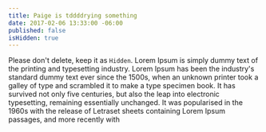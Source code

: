 ```yaml
---
title: Paige is tddddrying something
date: 2017-02-06 13:33:00 -06:00
published: false
isHidden: true
---
```


Please don't delete, keep it as `Hidden`. Lorem Ipsum is simply dummy text of the printing and typesetting industry. Lorem Ipsum has been the industry's standard dummy text ever since the 1500s, when an unknown printer took a galley of type and scrambled it to make a type specimen book. It has survived not only five centuries, but also the leap into electronic typesetting, remaining essentially unchanged. It was popularised in the 1960s with the release of Letraset sheets containing Lorem Ipsum passages, and more recently with
